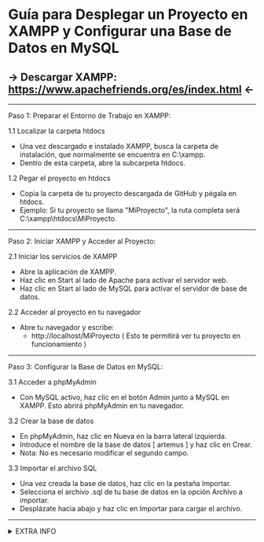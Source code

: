 # Guía para Desplegar un Proyecto en XAMPP y Configurar una Base de Datos en MySQL
## → Descargar XAMPP: https://www.apachefriends.org/es/index.html ←
________________________________________

Paso 1: Preparar el Entorno de Trabajo en XAMPP:

  1.1 Localizar la carpeta htdocs
  - Una vez descargado e instalado XAMPP, busca la carpeta de instalación, que normalmente se encuentra en C:\xampp.
  - Dentro de esta carpeta, abre la subcarpeta htdocs.

  1.2 Pegar el proyecto en htdocs
  - Copia la carpeta de tu proyecto descargada de GitHub y pégala en htdocs.
  -	Ejemplo: Si tu proyecto se llama "MiProyecto", la ruta completa será C:\xampp\htdocs\MiProyecto.

________________________________________

Paso 2: Iniciar XAMPP y Acceder al Proyecto:

  2.1 Iniciar los servicios de XAMPP
  -	Abre la aplicación de XAMPP.
  -	Haz clic en Start al lado de Apache para activar el servidor web.
  -	Haz clic en Start al lado de MySQL para activar el servidor de base de datos.

  2.2 Acceder al proyecto en tu navegador
  -	Abre tu navegador y escribe:
      - http://localhost/MiProyecto ( Esto te permitirá ver tu proyecto en funcionamiento )

________________________________________

Paso 3: Configurar la Base de Datos en MySQL:

3.1 Acceder a phpMyAdmin
  -	Con MySQL activo, haz clic en el botón Admin junto a MySQL en XAMPP. Esto abrirá phpMyAdmin en tu navegador.

3.2 Crear la base de datos
  -	En phpMyAdmin, haz clic en Nueva en la barra lateral izquierda.
  -	Introduce el nombre de la base de datos  [ artemus ]  y haz clic en Crear.
  -	Nota: No es necesario modificar el segundo campo.

3.3 Importar el archivo SQL
-	Una vez creada la base de datos, haz clic en la pestaña Importar.
-	Selecciona el archivo .sql de tu base de datos en la opción Archivo a importar.
-	Desplázate hacia abajo y haz clic en Importar para cargar el archivo.

________________________________________
<details>
<summary>EXTRA INFO</summary>

### Done by AVK.

</details>
